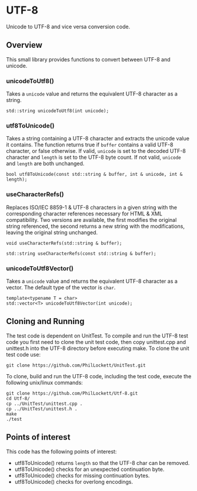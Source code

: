 # UTF-8

Unicode to UTF-8 and vice versa conversion code.

## Overview

This small library provides functions to convert between UTF-8 and unicode.

### unicodeToUtf8()

Takes a `unicode` value and returns the equivalent UTF-8 character as a 
string.

    std::string unicodeToUtf8(int unicode);

### utf8ToUnicode()

Takes a string containing a UTF-8 character and extracts the unicode value it
contains. The function returns true if `buffer` contains a valid UTF-8 
character, or false otherwise. If valid, `unicode` is set to the decoded UTF-8
character and `length` is set to the UTF-8 byte count. If not valid, `unicode`
and `length` are both unchanged.

    bool utf8ToUnicode(const std::string & buffer, int & unicode, int & length);

### useCharacterRefs()

Replaces ISO/IEC 8859-1 & UTF-8 characters in a given string with the
corresponding character references necessary for HTML & XML compatibility. Two
versions are available, the first modifies the original string referenced, the
second returns a new string with the modifications, leaving the original string
unchanged.

    void useCharacterRefs(std::string & buffer);

    std::string useCharacterRefs(const std::string & buffer);

### unicodeToUtf8Vector()

Takes a `unicode` value and returns the equivalent UTF-8 character as a 
vector. The default type of the vector is `char`.

    template<typename T = char>
    std::vector<T> unicodeToUtf8Vector(int unicode);

## Cloning and Running

The test code is dependent on UnitTest. To compile and run the UTF-8 test code
you first need to clone the unit test code, then copy unittest.cpp and 
unittest.h into the UTF-8 directory before executing make. To clone the unit
test code use:

    git clone https://github.com/PhilLockett/UnitTest.git

To clone, build and run the UTF-8 code, including the test code, execute the 
following unix/linux commands:

    git clone https://github.com/PhilLockett/Utf-8.git
    cd Utf-8/
    cp ../UnitTest/unittest.cpp .
    cp ../UnitTest/unittest.h .
    make
    ./test

## Points of interest

This code has the following points of interest:

  * utf8ToUnicode() returns `length` so that the UTF-8 char can be removed.
  * utf8ToUnicode() checks for an unexpected continuation byte.
  * utf8ToUnicode() checks for missing continuation bytes.
  * utf8ToUnicode() checks for overlong encodings.

